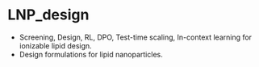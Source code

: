 # LNP_design
* Screening, Design, RL, DPO, Test-time scaling, In-context learning for ionizable lipid design.
* Design formulations for lipid nanoparticles.
